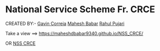 # National Service Scheme Fr. CRCE

CREATED BY:-  [Gavin Correia](https://www.linkedin.com/in/gavin-correia-2a6165191/) [Mahesh Babar](https://www.linkedin.com/in/mahesh9340/) [Rahul Pujari](https://www.linkedin.com/in/rahul-pujari-3b8b0319b/)


Take a view ==> https://maheshdbabar9340.github.io/NSS_CRCE/

OR  [NSS CRCE](https://nsscrce.in/)
